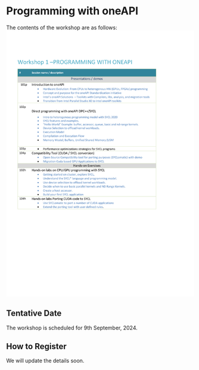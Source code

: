 # Programming with oneAPI

The contents of the workshop are as follows:
![OneAPI programming](Images/one_api_programming.png)

## Tentative Date

The workshop is scheduled for 9th September, 2024.

## How to Register

We will update the details soon.
